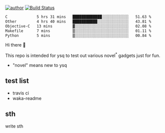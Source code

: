 [![author](https://img.shields.io/badge/author-ysq-green)](https://github.com/Yang-Shiqin)
[![Build Status](https://app.travis-ci.com/Yang-Shiqin/testall.svg?branch=main)](https://app.travis-ci.com/Yang-Shiqin/testall)

<!--START_SECTION:waka-->

```txt
C             5 hrs 31 mins   █████████████░░░░░░░░░░░░   51.63 %
Other         4 hrs 40 mins   ███████████░░░░░░░░░░░░░░   43.81 %
Objective-C   13 mins         ▓░░░░░░░░░░░░░░░░░░░░░░░░   02.08 %
Makefile      7 mins          ▒░░░░░░░░░░░░░░░░░░░░░░░░   01.11 %
Python        5 mins          ▒░░░░░░░░░░░░░░░░░░░░░░░░   00.84 %
```

<!--END_SECTION:waka-->

Hi there 👋

This repo is intended for ysq to test out various novel<sup>*</sup> gadgets just for fun.

- "novel" means new to ysq

## test list
- travis ci
- waka-readme


## sth
write sth

